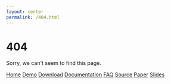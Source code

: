 ```yaml
---
layout: center
permalink: /404.html
---
```


# 404

Sorry, we can't seem to find this page.

<div class="mt3">
</a>
    <a href="{{ site.baseurl }}/" class="button button-blue button-big">Home</a>
    <a href="{{ site.url_demo }}" class="button button-blue button-medium">Demo</a>
    <a href="{{ site.url_download }}" class="button button-blue button-big">Download</a>
    <a href="{{ site.url_docs }}" class="button button-blue button-medium">Documentation</a>
    <a href="{{ site.baseurl }}/faq" class="button button-blue button-big">FAQ</a>
    <a href="{{ site.baseurl }}/source" class="button button-blue button-medium">Source</a>
    <a href="{{ site.baseurl }}/oTree.pdf" target="_empty" class="button button-blue button-big">Paper</a>
    <a href="{{ site.baseurl }}/oTreeSlides.pdf" target="_empty" class="button button-blue button-medium">Slides</a>
</div>
